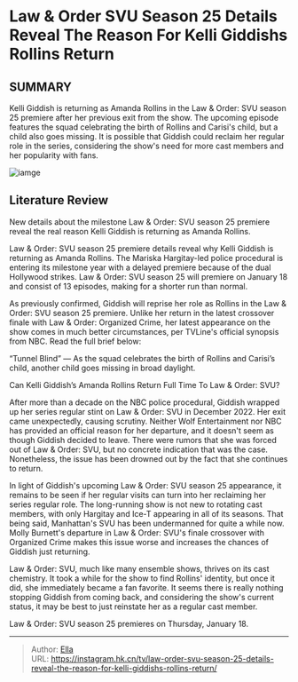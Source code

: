 # Law &amp; Order SVU Season 25 Details Reveal The Reason For Kelli Giddishs Rollins Return


## SUMMARY 



  Kelli Giddish is returning as Amanda Rollins in the Law &amp; Order: SVU season 25 premiere after her previous exit from the show.   The upcoming episode features the squad celebrating the birth of Rollins and Carisi&#39;s child, but a child also goes missing.   It is possible that Giddish could reclaim her regular role in the series, considering the show&#39;s need for more cast members and her popularity with fans.  

![iamge](https://static1.srcdn.com/wordpress/wp-content/uploads/2022/10/Law-and-Order-SVU-Detective-Rollins.jpg)

## Literature Review
New details about the milestone Law &amp; Order: SVU season 25 premiere reveal the real reason Kelli Giddish is returning as Amanda Rollins. 




Law &amp; Order: SVU season 25 premiere details reveal why Kelli Giddish is returning as Amanda Rollins. The Mariska Hargitay-led police procedural is entering its milestone year with a delayed premiere because of the dual Hollywood strikes. Law &amp; Order: SVU season 25 will premiere on January 18 and consist of 13 episodes, making for a shorter run than normal.




As previously confirmed, Giddish will reprise her role as Rollins in the Law &amp; Order: SVU season 25 premiere. Unlike her return in the latest crossover finale with Law &amp; Order: Organized Crime, her latest appearance on the show comes in much better circumstances, per TVLine&#39;s official synopsis from NBC. Read the full brief below:


“Tunnel Blind” — As the squad celebrates the birth of Rollins and Carisi’s child, another child goes missing in broad daylight.



 Can Kelli Giddish’s Amanda Rollins Return Full Time To Law &amp; Order: SVU? 
          

After more than a decade on the NBC police procedural, Giddish wrapped up her series regular stint on Law &amp; Order: SVU in December 2022. Her exit came unexpectedly, causing scrutiny. Neither Wolf Entertainment nor NBC has provided an official reason for her departure, and it doesn&#39;t seem as though Giddish decided to leave. There were rumors that she was forced out of Law &amp; Order: SVU, but no concrete indication that was the case. Nonetheless, the issue has been drowned out by the fact that she continues to return.




In light of Giddish&#39;s upcoming Law &amp; Order: SVU season 25 appearance, it remains to be seen if her regular visits can turn into her reclaiming her series regular role. The long-running show is not new to rotating cast members, with only Hargitay and Ice-T appearing in all of its seasons. That being said, Manhattan&#39;s SVU has been undermanned for quite a while now. Molly Burnett&#39;s departure in Law &amp; Order: SVU&#39;s finale crossover with Organized Crime makes this issue worse and increases the chances of Giddish just returning.

Law &amp; Order: SVU, much like many ensemble shows, thrives on its cast chemistry. It took a while for the show to find Rollins&#39; identity, but once it did, she immediately became a fan favorite. It seems there is really nothing stopping Giddish from coming back, and considering the show&#39;s current status, it may be best to just reinstate her as a regular cast member.



Law &amp; Order: SVU season 25 premieres on Thursday, January 18.









---

> Author: [Ella](https://instagram.hk.cn/)  
> URL: https://instagram.hk.cn/tv/law-order-svu-season-25-details-reveal-the-reason-for-kelli-giddishs-rollins-return/  

